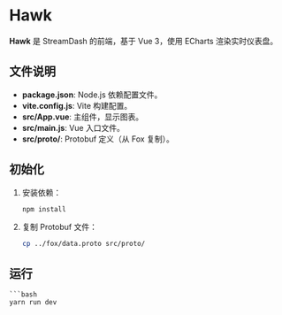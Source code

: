 # Hawk

**Hawk** 是 StreamDash 的前端，基于 Vue 3，使用 ECharts 渲染实时仪表盘。

## 文件说明

- **package.json**: Node.js 依赖配置文件。
- **vite.config.js**: Vite 构建配置。
- **src/App.vue**: 主组件，显示图表。
- **src/main.js**: Vue 入口文件。
- **src/proto/**: Protobuf 定义（从 Fox 复制）。

## 初始化

1. 安装依赖：
   ```bash
   npm install

2. 复制 Protobuf 文件：
    ```bash
    cp ../fox/data.proto src/proto/

## 运行

    ```bash
    yarn run dev